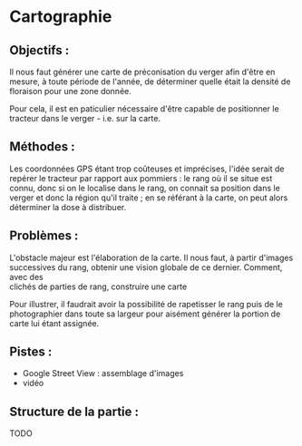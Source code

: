 # Cartographie

## Objectifs :
Il nous faut générer une carte de préconisation du verger afin d'être en mesure, à
toute période de l'année, de déterminer quelle était la densité de floraison pour
une zone donnée.

Pour cela, il est en paticulier nécessaire d'être capable de positionner le tracteur 
dans le verger - i.e. sur la carte.

## Méthodes :
Les coordonnées GPS étant trop coûteuses et imprécises, l'idée serait de repérer 
le tracteur par rapport aux pommiers : le rang où il se situe est connu, donc si 
on le localise dans le rang, on connait sa position dans le verger et 
donc la région qu'il traite ; en se référant à la carte, on peut alors déterminer 
la dose à distribuer.

## Problèmes :
L'obstacle majeur est l'élaboration de la carte. Il nous faut, à partir d'images 
successives du rang, obtenir une vision globale de ce dernier. Comment, avec des  
clichés de parties de rang, construire une carte

Pour illustrer, il faudrait avoir la possibilité de rapetisser le rang puis de le 
photographier dans toute sa largeur pour aisément générer la portion de carte lui 
étant assignée.

## Pistes :
* Google Street View : assemblage d'images 
* vidéo

## Structure de la partie :
TODO
